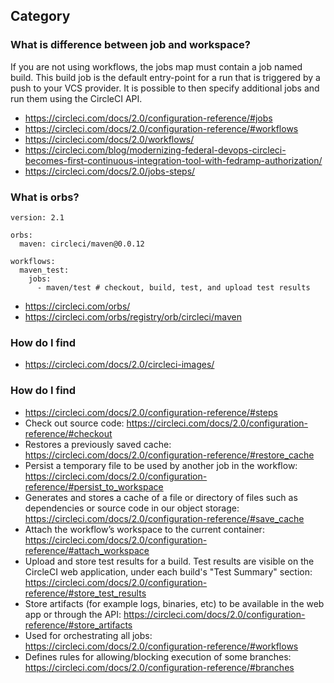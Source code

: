 ## Category

### What is difference between job and workspace?
If you are not using workflows, the jobs map must contain a job named build.
This build job is the default entry-point for a run that is triggered by a push to your VCS provider.
It is possible to then specify additional jobs and run them using the CircleCI API.
- https://circleci.com/docs/2.0/configuration-reference/#jobs
- https://circleci.com/docs/2.0/configuration-reference/#workflows
- https://circleci.com/docs/2.0/workflows/
- https://circleci.com/blog/modernizing-federal-devops-circleci-becomes-first-continuous-integration-tool-with-fedramp-authorization/
- https://circleci.com/docs/2.0/jobs-steps/

### What is orbs?
```
version: 2.1

orbs:
  maven: circleci/maven@0.0.12

workflows:
  maven_test:
    jobs:
      - maven/test # checkout, build, test, and upload test results
```
- https://circleci.com/orbs/
- https://circleci.com/orbs/registry/orb/circleci/maven

### How do I find 
- https://circleci.com/docs/2.0/circleci-images/

### How do I find 
- https://circleci.com/docs/2.0/configuration-reference/#steps
- Check out source code: https://circleci.com/docs/2.0/configuration-reference/#checkout
- Restores a previously saved cache: https://circleci.com/docs/2.0/configuration-reference/#restore_cache
- Persist a temporary file to be used by another job in the workflow: https://circleci.com/docs/2.0/configuration-reference/#persist_to_workspace
- Generates and stores a cache of a file or directory of files such as dependencies or source code in our object storage: https://circleci.com/docs/2.0/configuration-reference/#save_cache
- Attach the workflow’s workspace to the current container: https://circleci.com/docs/2.0/configuration-reference/#attach_workspace
- Upload and store test results for a build. Test results are visible on the CircleCI web application, under each build's "Test Summary" section: https://circleci.com/docs/2.0/configuration-reference/#store_test_results
- Store artifacts (for example logs, binaries, etc) to be available in the web app or through the API: https://circleci.com/docs/2.0/configuration-reference/#store_artifacts
- Used for orchestrating all jobs: https://circleci.com/docs/2.0/configuration-reference/#workflows
- Defines rules for allowing/blocking execution of some branches: https://circleci.com/docs/2.0/configuration-reference/#branches
